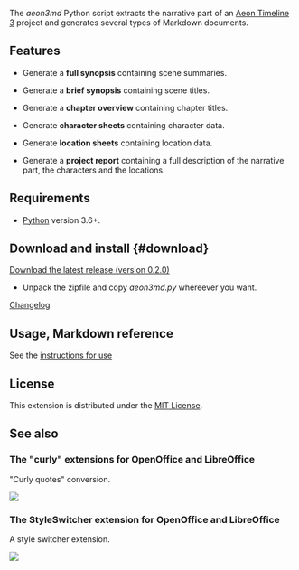 The *aeon3md* Python script extracts the narrative part of an [Aeon Timeline 3](https://timeline.app/) project and generates several types of Markdown documents.

## Features


-   Generate a **full synopsis** containing scene summaries.

-   Generate a **brief synopsis** containing scene titles.

-   Generate a **chapter overview** containing chapter titles.

-   Generate **character sheets** containing character data.

-   Generate **location sheets** containing location data.

-   Generate a **project report** containing a full description of the narrative part, the characters and the locations.


## Requirements

- [Python](https://www.python.org/) version 3.6+.

## Download and install {#download}

[Download the latest release (version 0.2.0)](https://raw.githubusercontent.com/peter88213/aeon3md/main/dist/aeon3md-L-0.2.0.oxt)

- Unpack the zipfile and copy *aeon3md.py* whereever you want.

[Changelog](changelog)

## Usage, Markdown reference

See the [instructions for use](usage)

## License

This extension is distributed under the [MIT
License](http://www.opensource.org/licenses/mit-license.php).

## See also

### The "curly" extensions for OpenOffice and LibreOffice
"Curly quotes" conversion.

[![](https://peter88213.github.io/img/curly_thumb.png)](https://peter88213.github.io/curly/)

### The StyleSwitcher extension for OpenOffice and LibreOffice
A style switcher extension.

[![](https://peter88213.github.io/img/styleswitcher_thumb.png)](https://peter88213.github.io/StyleSwitcher/)

